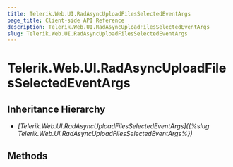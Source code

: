 ```yaml
---
title: Telerik.Web.UI.RadAsyncUploadFilesSelectedEventArgs
page_title: Client-side API Reference
description: Telerik.Web.UI.RadAsyncUploadFilesSelectedEventArgs
slug: Telerik.Web.UI.RadAsyncUploadFilesSelectedEventArgs
---
```


# Telerik.Web.UI.RadAsyncUploadFilesSelectedEventArgs

## Inheritance Hierarchy

* *[Telerik.Web.UI.RadAsyncUploadFilesSelectedEventArgs]({%slug Telerik.Web.UI.RadAsyncUploadFilesSelectedEventArgs%})*

## Methods
